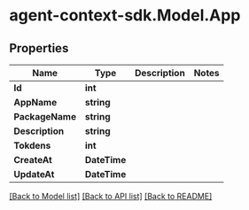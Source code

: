# agent-context-sdk.Model.App

## Properties

Name | Type | Description | Notes
------------ | ------------- | ------------- | -------------
**Id** | **int** |  | 
**AppName** | **string** |  | 
**PackageName** | **string** |  | 
**Description** | **string** |  | 
**Tokdens** | **int** |  | 
**CreateAt** | **DateTime** |  | 
**UpdateAt** | **DateTime** |  | 

[[Back to Model list]](../../README.md#documentation-for-models) [[Back to API list]](../../README.md#documentation-for-api-endpoints) [[Back to README]](../../README.md)

